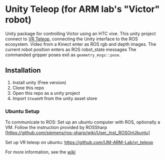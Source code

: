 # Unity Teleop (for ARM lab's "Victor" robot)

Unity package for controlling Victor using an HTC vive.
This unity project connect to [VR Teleop](https://github.com/UM-ARM-Lab/vr_teleop), connecting the Unity interface to the ROS ecosystem. 
Video from a Kinect enter as ROS rgb and depth images.
The current robot position enters as ROS robot_state messages
The commanded gripper poses exit as `geometry_msgs::pose`.

## Installation

1. Install unity (Free version)
2. Clone this repo
3. Open this repo as a unity project
4. Import `SteamVR` from the unity asset store

### Ubuntu Setup
To communicate to ROS:
Set up an ubuntu computer with ROS, optionally a VM.
Follow the instruction provided by ROSSharp [https://github.com/siemens/ros-sharp/wiki/User_Inst_ROSOnUbuntu]

Set up VR teleop on ubuntu: https://github.com/UM-ARM-Lab/vr_teleop

For more information, see the [wiki](https://github.com/UM-ARM-Lab/unity_victor_teleop/wiki)
